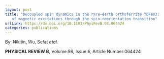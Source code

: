 ```yaml
---
layout: post
title: "Decoupled spin dynamics in the rare-earth orthoferrite YbFeO3: Evolution
   of magnetic excitations through the spin-reorientation transition"
urlLink: https://dx.doi.org/10.1103/PhysRevB.98.064424
categories: publications
---
```

By: Nikitin, Wu, Sefat *etal*.

**PHYSICAL REVIEW B**, Volume:98, Issue:6, Article Number:064424
